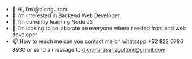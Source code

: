 - 👋 Hi, I’m @diongultom
- 👀 I’m interested in Backend Web Developer
- 🌱 I’m currently learning Node JS
- 💞️ I’m looking to collaborate on everyone where needed front end web developer
- 📫 How to reach me can you contact me on whatsapp +62 822 6796 8930 or send a message to dionmarusahagultom@gmail.com

<!---
diongultom/diongultom is a ✨ special ✨ repository because its `README.md` (this file) appears on your GitHub profile.
You can click the Preview link to take a look at your changes.
--->
